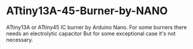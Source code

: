 # ATtiny13A-45-Burner-by-NANO
ATtiny13A or ATtiny45 IC burner by Arduino Nano.
For some burners there needs an electrolytic capacitor
But for some exceptional case it's not necessary.
